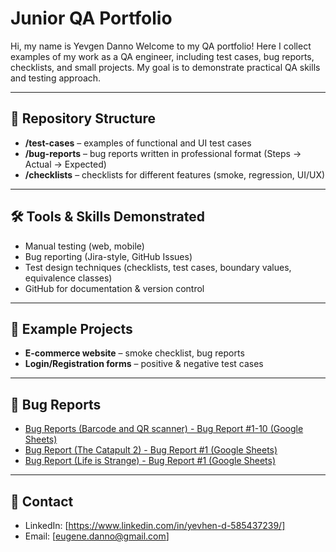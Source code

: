 # Junior QA Portfolio

Hi, my name is Yevgen Danno
Welcome to my QA portfolio!
Here I collect examples of my work as a QA engineer, including test cases, bug reports, checklists, and small projects. 
My goal is to demonstrate practical QA skills and testing approach.

---

## 📂 Repository Structure

- **/test-cases** – examples of functional and UI test cases  
- **/bug-reports** – bug reports written in professional format (Steps → Actual → Expected)  
- **/checklists** – checklists for different features (smoke, regression, UI/UX)  

---

## 🛠️ Tools & Skills Demonstrated

- Manual testing (web, mobile)  
- Bug reporting (Jira-style, GitHub Issues)  
- Test design techniques (checklists, test cases, boundary values, equivalence classes)  
- GitHub for documentation & version control  

---

## 📌 Example Projects

- **E-commerce website** – smoke checklist, bug reports  
- **Login/Registration forms** – positive & negative test cases

---

## 🐞 Bug Reports

- [Bug Reports (Barcode and QR scanner) - Bug Report #1-10 (Google Sheets)](https://docs.google.com/spreadsheets/d/196NEdIaHTYtqCFpLgEMst-VtDdMKlTZelGKXX11F4B0/edit?usp=sharing)
- [Bug Report (The Catapult 2) - Bug Report #1 (Google Sheets)](https://docs.google.com/spreadsheets/d/1O7I66DU5zOnWJt5xS9o432hgVVr0Jx8tg5aN9X6gxSE/edit?usp=sharing)
- [Bug Report (Life is Strange) - Bug Report #1 (Google Sheets)](https://docs.google.com/spreadsheets/d/1O7I66DU5zOnWJt5xS9o432hgVVr0Jx8tg5aN9X6gxSE/edit?usp=sharing)

---

## 📧 Contact

- LinkedIn: [https://www.linkedin.com/in/yevhen-d-585437239/]  
- Email: [eugene.danno@gmail.com]  
